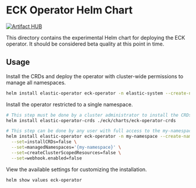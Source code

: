 # ECK Operator Helm Chart

[![Artifact HUB](https://img.shields.io/endpoint?url=https://artifacthub.io/badge/repository/elastic)](https://artifacthub.io/packages/search?repo=elastic)

This directory contains the experimental Helm chart for deploying the ECK operator. It should be considered beta quality at this point in time.

## Usage

Install the CRDs and deploy the operator with cluster-wide permissions to manage all namespaces.

```sh
helm install elastic-operator eck-operator -n elastic-system --create-namespace 
```

Install the operator restricted to a single namespace. 

```sh
# This step must be done by a cluster administrator to install the CRDs -- which are global resources.
helm install elastic-operator-crds ./eck/charts/eck-operator-crds 

# This step can be done by any user with full access to the my-namespace namespace.
helm install elastic-operator eck-operator -n my-namespace --create-namespace \
  --set=installCRDs=false \
  --set=managedNamespaces='{my-namespace}' \
  --set=createClusterScopedResources=false \
  --set=webhook.enabled=false
```

View the available settings for customizing the installation.

```sh
helm show values eck-operator
```


